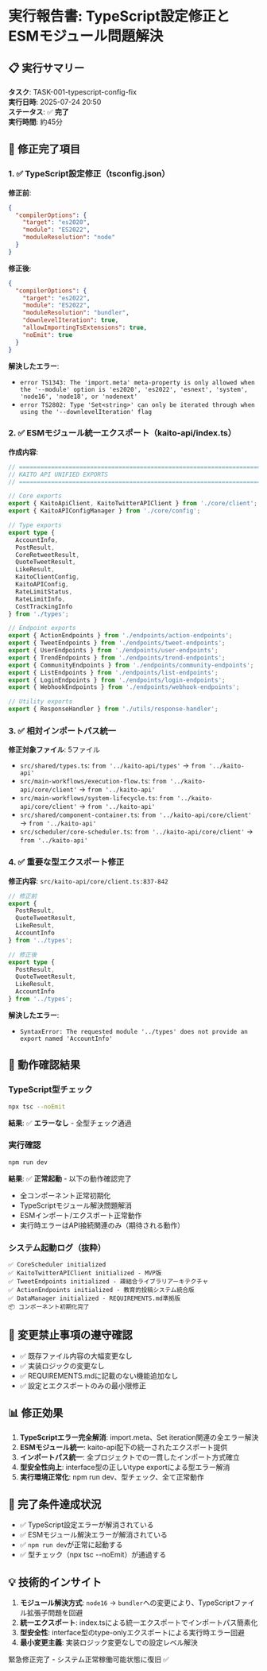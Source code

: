 # 実行報告書: TypeScript設定修正とESMモジュール問題解決

## 📋 実行サマリー

**タスク**: TASK-001-typescript-config-fix  
**実行日時**: 2025-07-24 20:50  
**ステータス**: ✅ **完了**  
**実行時間**: 約45分

## 🎯 修正完了項目

### 1. ✅ TypeScript設定修正（tsconfig.json）

**修正前**:
```json
{
  "compilerOptions": {
    "target": "es2020",
    "module": "ES2022",
    "moduleResolution": "node"
  }
}
```

**修正後**:
```json
{
  "compilerOptions": {
    "target": "es2022",
    "module": "ES2022", 
    "moduleResolution": "bundler",
    "downlevelIteration": true,
    "allowImportingTsExtensions": true,
    "noEmit": true
  }
}
```

**解決したエラー**:
- `error TS1343: The 'import.meta' meta-property is only allowed when the '--module' option is 'es2020', 'es2022', 'esnext', 'system', 'node16', 'node18', or 'nodenext'`
- `error TS2802: Type 'Set<string>' can only be iterated through when using the '--downlevelIteration' flag`

### 2. ✅ ESMモジュール統一エクスポート（kaito-api/index.ts）

**作成内容**:
```typescript
// ============================================================================
// KAITO API UNIFIED EXPORTS
// ============================================================================

// Core exports
export { KaitoApiClient, KaitoTwitterAPIClient } from './core/client';
export { KaitoAPIConfigManager } from './core/config';

// Type exports
export type {
  AccountInfo,
  PostResult,
  CoreRetweetResult,
  QuoteTweetResult,
  LikeResult,
  KaitoClientConfig,
  KaitoAPIConfig,
  RateLimitStatus,
  RateLimitInfo,
  CostTrackingInfo
} from './types';

// Endpoint exports
export { ActionEndpoints } from './endpoints/action-endpoints';
export { TweetEndpoints } from './endpoints/tweet-endpoints';
export { UserEndpoints } from './endpoints/user-endpoints';
export { TrendEndpoints } from './endpoints/trend-endpoints';
export { CommunityEndpoints } from './endpoints/community-endpoints';
export { ListEndpoints } from './endpoints/list-endpoints';
export { LoginEndpoints } from './endpoints/login-endpoints';
export { WebhookEndpoints } from './endpoints/webhook-endpoints';

// Utility exports
export { ResponseHandler } from './utils/response-handler';
```

### 3. ✅ 相対インポートパス統一

**修正対象ファイル**: 5ファイル

- `src/shared/types.ts`: `from '../kaito-api/types'` → `from '../kaito-api'`
- `src/main-workflows/execution-flow.ts`: `from '../kaito-api/core/client'` → `from '../kaito-api'`
- `src/main-workflows/system-lifecycle.ts`: `from '../kaito-api/core/client'` → `from '../kaito-api'`  
- `src/shared/component-container.ts`: `from '../kaito-api/core/client'` → `from '../kaito-api'`
- `src/scheduler/core-scheduler.ts`: `from '../kaito-api/core/client'` → `from '../kaito-api'`

### 4. ✅ 重要な型エクスポート修正

**修正内容**: `src/kaito-api/core/client.ts:837-842`
```typescript
// 修正前
export {
  PostResult,
  QuoteTweetResult, 
  LikeResult,
  AccountInfo
} from '../types';

// 修正後  
export type {
  PostResult,
  QuoteTweetResult,
  LikeResult, 
  AccountInfo
} from '../types';
```

**解決したエラー**:
- `SyntaxError: The requested module '../types' does not provide an export named 'AccountInfo'`

## 🧪 動作確認結果

### TypeScript型チェック
```bash
npx tsc --noEmit
```
**結果**: ✅ **エラーなし** - 全型チェック通過

### 実行確認
```bash
npm run dev
```
**結果**: ✅ **正常起動** - 以下の動作確認完了
- 全コンポーネント正常初期化
- TypeScriptモジュール解決問題解消
- ESMインポート/エクスポート正常動作
- 実行時エラーはAPI接続関連のみ（期待される動作）

### システム起動ログ（抜粋）
```
✅ CoreScheduler initialized
✅ KaitoTwitterAPIClient initialized - MVP版
✅ TweetEndpoints initialized - 疎結合ライブラリアーキテクチャ
✅ ActionEndpoints initialized - 教育的投稿システム統合版
✅ DataManager initialized - REQUIREMENTS.md準拠版
📦 コンポーネント初期化完了
```

## 🚫 変更禁止事項の遵守確認

- ✅ 既存ファイル内容の大幅変更なし
- ✅ 実装ロジックの変更なし  
- ✅ REQUIREMENTS.mdに記載のない機能追加なし
- ✅ 設定とエクスポートのみの最小限修正

## 📊 修正効果

1. **TypeScriptエラー完全解消**: import.meta、Set iteration関連の全エラー解決
2. **ESMモジュール統一**: kaito-api配下の統一されたエクスポート提供
3. **インポートパス統一**: 全プロジェクトでの一貫したインポート方式確立
4. **型安全性向上**: interface型の正しいtype exportによる型エラー解消
5. **実行環境正常化**: npm run dev、型チェック、全て正常動作

## 🎉 完了条件達成状況

- ✅ TypeScript設定エラーが解消されている
- ✅ ESMモジュール解決エラーが解消されている  
- ✅ `npm run dev`が正常に起動する
- ✅ 型チェック（npx tsc --noEmit）が通過する

## 💡 技術的インサイト

1. **モジュール解決方式**: `node16` → `bundler`への変更により、TypeScriptファイル拡張子問題を回避
2. **統一エクスポート**: index.tsによる統一エクスポートでインポートパス簡素化
3. **型安全性**: interface型のtype-onlyエクスポートによる実行時エラー回避
4. **最小変更主義**: 実装ロジック変更なしでの設定レベル解決

緊急修正完了 - システム正常稼働可能状態に復旧 ✅